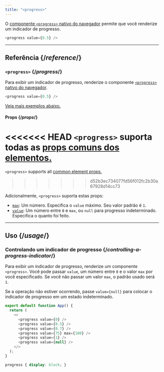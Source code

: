 ```yaml
---
title: "<progress>"
---
```


<Intro>

O [componente `<progress>` nativo do navegador](https://developer.mozilla.org/pt-BR/docs/Web/HTML/Element/progress) permite que você renderize um indicador de progresso.

```js
<progress value={0.5} />
```

</Intro>

<InlineToc />

---

## Referência {/*reference*/}

### `<progress>` {/*progress*/}

Para exibir um indicador de progresso, renderize o componente [`<progress>` nativo do navegador](https://developer.mozilla.org/pt-BR/docs/Web/HTML/Element/progress).

```js
<progress value={0.5} />
```

[Veja mais exemplos abaixo.](#usage)

#### Props {/*props*/}

<<<<<<< HEAD
`<progress>` suporta todas as [props comuns dos elementos.](/reference/react-dom/components/common#props)
=======
`<progress>` supports all [common element props.](/reference/react-dom/components/common#common-props)
>>>>>>> d52b3ec734077fd56f012fc2b30a67928d14cc73

Adicionalmente, `<progress>` suporta estas props:

* [`max`](https://developer.mozilla.org/pt-BR/docs/Web/HTML/Element/progress#max): Um número. Especifica o `value` máximo. Seu valor padrão é `1`.
* [`value`](https://developer.mozilla.org/pt-BR/docs/Web/HTML/Element/progress#value): Um número entre `0` e `max`, ou `null` para progresso indeterminado. Especifica o quanto foi feito.

---

## Uso {/*usage*/}

### Controlando um indicador de progresso {/*controlling-a-progress-indicator*/}

Para exibir um indicador de progresso, renderize um componente `<progress>`. Você pode passar `value`, um número entre `0` e o valor `max` por você especificado. Se você não passar um valor `max`, o padrão usado será `1`.

Se a operação não estiver ocorrendo, passe `value={null}` para colocar o indicador de progresso em um estado indeterminado.

<Sandpack>

```js
export default function App() {
  return (
    <>
      <progress value={0} />
      <progress value={0.5} />
      <progress value={0.7} />
      <progress value={75} max={100} />
      <progress value={1} />
      <progress value={null} />
    </>
  );
}
```

```css
progress { display: block; }
```

</Sandpack>
